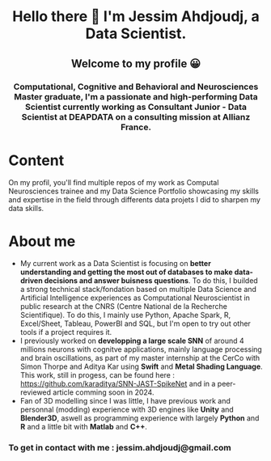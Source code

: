 <h1 align="center">Hello there 👋 I'm Jessim Ahdjoudj, a Data Scientist.</h1>
<h2 align="center">Welcome to my profile 😀</h2>
<h3 align="center">Computational, Cognitive and Behavioral and Neurosciences Master graduate, I'm a passionate and high-performing Data Scientist currently working as Consultant Junior - Data Scientist at DEAPDATA on a consulting mission at Allianz France.</h3>

# Content

On my profil, you'll find multiple repos of my work as Computal Neurosciences trainee and my Data Science Portfolio showcasing my skills and expertise in the field through differents data projets I did to sharpen my data skills.

# About me
  
- My current work as a Data Scientist is focusing on **better understanding and getting the most out of databases to make data-driven decisions and answer buisness questions**. To do this, I builded a strong technical stack/fondation based on multiple Data Science and Artificial Intelligence experiences as Computational Neuroscientist in public research at the CNRS (Centre National de la Recherche Scientifique). To do this, I mainly use Python, Apache Spark, R, Excel/Sheet, Tableau, PowerBI and SQL, but I'm open to try out other tools if a project requires it.
- I previously worked on **developping a large scale SNN** of around 4 millions neurons with cognitve applications, mainly language processing and brain oscillations, as part of my master internship at the CerCo with Simon Thorpe and Aditya Kar using **Swift** and **Metal Shading Language**. This work, still in progess, can be found here : https://github.com/karaditya/SNN-JAST-SpikeNet and in a peer-reviewed article comming soon in 2024.
- Fan of 3D modelling since I was little, I have previous work and personnal (modding) experience with 3D engines like **Unity** and **Blender3D**, aswell as programming experience with largely **Python** and **R** and a little bit with **Matlab** and **C++**.

<h3 align="left">To get in contact with me : jessim.ahdjoudj@gmail.com</h3>
<p align="left">
</p>
